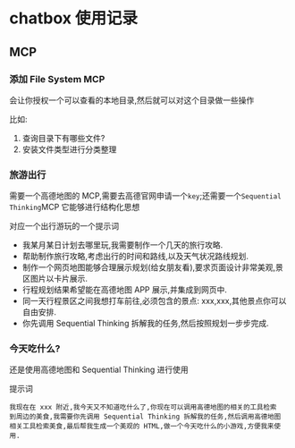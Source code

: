 # chatbox 使用记录

## MCP

### 添加 File System MCP

会让你授权一个可以查看的本地目录,然后就可以对这个目录做一些操作

比如:

1. 查询目录下有哪些文件?
2. 安装文件类型进行分类整理

### 旅游出行

需要一个高德地图的 MCP,需要去高德官网申请一个`key`;还需要一个`Sequential Thinking`MCP
它能够进行结构化思想

对应一个出行游玩的一个提示词

- 我某月某日计划去哪里玩,我需要制作一个几天的旅行攻略.
- 帮助制作旅行攻略,考虑出行的时间和路线,以及天气状况路线规划.
- 制作一个网页地图能够合理展示规划(给女朋友看),要求页面设计非常美观,景区图片以卡片展示.
- 行程规划结果希望能在高德地图 APP 展示,并集成到网页中.
- 同一天行程景区之间我想打车前往,必须包含的景点: xxx,xxx,其他景点你可以自由安排.
- 你先调用 Sequential Thinking 拆解我的任务,然后按照规划一步步完成.

### 今天吃什么?

还是使用高德地图和 Sequential Thinking 进行使用

提示词

```
我现在在 xxx 附近,我今天又不知道吃什么了,你现在可以调用高德地图的相关的工具检索
到周边的美食,我需要你先调用 Sequential Thinking 拆解我的任务,然后调用高德地图
相关工具检索美食,最后帮我生成一个美观的 HTML,做一个今天吃什么的小游戏,方便我来使用.
```
